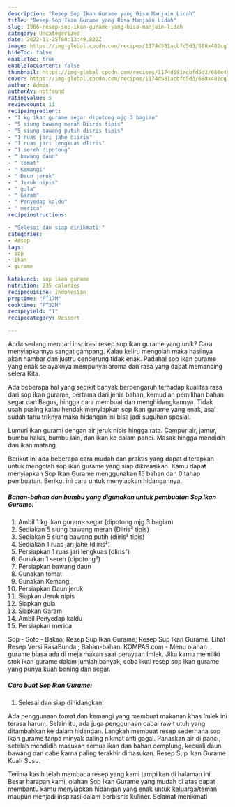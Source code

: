 ```yaml
---
description: "Resep Sop Ikan Gurame yang Bisa Manjain Lidah"
title: "Resep Sop Ikan Gurame yang Bisa Manjain Lidah"
slug: 1966-resep-sop-ikan-gurame-yang-bisa-manjain-lidah
category: Uncategorized
date: 2022-11-25T08:13:49.822Z
image: https://img-global.cpcdn.com/recipes/1174d581acbfd5d3/680x482cq70/sop-ikan-gurame-foto-resep-utama.jpg
hideToc: false
enableToc: true
enableTocContent: false
thumbnail: https://img-global.cpcdn.com/recipes/1174d581acbfd5d3/680x482cq70/sop-ikan-gurame-foto-resep-utama.jpg
cover: https://img-global.cpcdn.com/recipes/1174d581acbfd5d3/680x482cq70/sop-ikan-gurame-foto-resep-utama.jpg
author: Admin
authorAv: notfound
ratingvalue: 5
reviewcount: 11
recipeingredient:
- "1 kg ikan gurame segar dipotong mjg 3 bagian"
- "5 siung bawang merah Diiris tipis"
- "5 siung bawang putih diiris tipis"
- "1 ruas jari jahe diiris"
- "1 ruas jari lengkuas dIiris"
- "1 sereh dipotong"
- " bawang daun"
- " tomat"
- " Kemangi"
- " Daun jeruk"
- " Jeruk nipis"
- " gula"
- " Garam"
- " Penyedap kaldu"
- " merica"
recipeinstructions:

- "Selesai dan siap dinikmati!"
categories:
- Resep
tags:
- sop
- ikan
- gurame

katakunci: sop ikan gurame 
nutrition: 235 calories
recipecuisine: Indonesian
preptime: "PT17M"
cooktime: "PT32M"
recipeyield: "1"
recipecategory: Dessert

---
```





Anda sedang mencari inspirasi resep sop ikan gurame yang unik? Cara menyiapkannya sangat gampang. Kalau keliru mengolah maka hasilnya akan hambar dan justru cenderung tidak enak. Padahal sop ikan gurame yang enak selayaknya mempunyai aroma dan rasa yang dapat memancing selera Kita.





Ada beberapa hal yang sedikit banyak berpengaruh terhadap kualitas rasa dari sop ikan gurame, pertama dari jenis bahan, kemudian pemilihan bahan segar dan Bagus, hingga cara membuat dan menghidangkannya. Tidak usah pusing kalau hendak menyiapkan sop ikan gurame yang enak,      asal sudah tahu triknya maka hidangan ini bisa jadi suguhan spesial.














Lumuri ikan gurami dengan air jeruk nipis hingga rata. Campur air, jamur, bumbu halus, bumbu lain, dan ikan ke dalam panci. Masak hingga mendidih dan ikan matang.






Berikut ini ada beberapa cara mudah dan praktis yang dapat diterapkan untuk mengolah sop ikan gurame yang siap dikreasikan. Kamu dapat menyiapkan Sop Ikan Gurame menggunakan 15 bahan dan 0 tahap pembuatan. Berikut ini cara untuk menyiapkan hidangannya.

<!--inarticleads1-->

##### Bahan-bahan dan bumbu yang digunakan untuk pembuatan Sop Ikan Gurame:

1. Ambil 1 kg ikan gurame segar (dipotong mjg 3 bagian)
1. Sediakan 5 siung bawang merah (Diiris² tipis)
1. Sediakan 5 siung bawang putih (diiris² tipis)
1. Sediakan 1 ruas jari jahe (diiris²)
1. Persiapkan 1 ruas jari lengkuas (dIiris²)
1. Gunakan 1 sereh (dipotong²)
1. Persiapkan  bawang daun
1. Gunakan  tomat
1. Gunakan  Kemangi
1. Persiapkan  Daun jeruk
1. Siapkan  Jeruk nipis
1. Siapkan  gula
1. Siapkan  Garam
1. Ambil  Penyedap kaldu
1. Persiapkan  merica


Sop - Soto - Bakso; Resep Sup Ikan Gurame; Resep Sup Ikan Gurame. Lihat Resep Versi RasaBunda ; Bahan-bahan. KOMPAS.com - Menu olahan gurame biasa ada di meja makan saat perayaan Imlek. Jika kamu memiliki stok ikan gurame dalam jumlah banyak, coba ikuti resep sop ikan gurame yang punya kuah bening dan segar. 

<!--inarticleads2-->

##### Cara buat Sop Ikan Gurame:


1. Selesai dan siap dihidangkan!

Ada penggunaan tomat dan kemangi yang membuat makanan khas Imlek ini terasa harum. Selain itu, ada juga penggunaan cabai rawit utuh yang ditambahkan ke dalam hidangan. Langkah membuat resep sederhana sop ikan gurame tanpa minyak paling nikmat anti gagal. Panaskan air di panci, setelah mendidih masukan semua ikan dan bahan cemplung, kecuali daun bawang dan cabe karna paling terakhir dimasukan. Resep Sup Ikan Gurame Kuah Susu. 

Terima kasih telah membaca resep yang kami tampilkan di halaman ini. Besar harapan kami, olahan Sop Ikan Gurame yang mudah di atas dapat membantu kamu menyiapkan hidangan yang enak untuk keluarga/teman maupun menjadi inspirasi dalam berbisnis kuliner. Selamat menikmati
